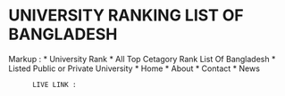 # UNIVERSITY RANKING LIST OF BANGLADESH

 Markup : * University  Rank
          * All Top Cetagory Rank List Of Bangladesh
          * Listed Public or Private University
          * Home
          * About
          * Contact
          * News




          LIVE LINK : 